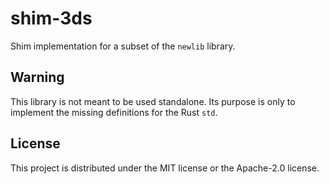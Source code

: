 # shim-3ds

Shim implementation for a subset of the `newlib` library.

## Warning

This library is not meant to be used standalone. Its purpose is only to implement the missing definitions for the Rust `std`.

## License 

This project is distributed under the MIT license or the Apache-2.0 license.
